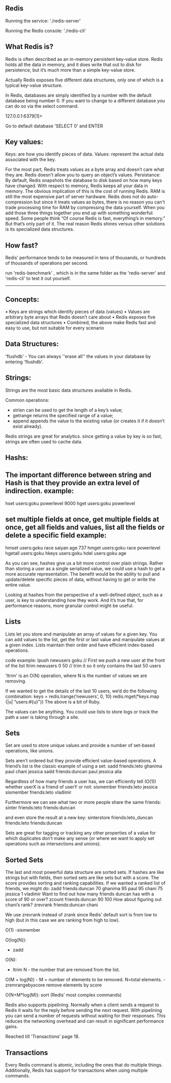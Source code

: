 Redis
------------------------------------------------------------------------------------------------------------------------

Running the service:  './redis-server'

Running the Redis console: './redis-cli'
    
What Redis is?
-------------------------------------------------------------------------------------------------------------------------
Redis is often described as an in-memory persistent key-value store. 
Redis holds all the data in memory, and it does write that out to disk for persistence, but it’s much more than a simple key-value store.


Actually Redis exposes five different data structures, only one of which is a typical key-value structure.

In Redis, databases are simply identified by a number with the default database being number 0. If you want to change to a different database you can do so via the select command.

127.0.0.1:6379[1]>
    
Go to default database 'SELECT 0' and ENTER
    
Key values:
-----------

Keys: are how you identify pieces of data.
Values: represent the actual data associated with the key.

For the most part, Redis treats values as a byte array and doesn’t care what they are.
Redis doesn’t allow you to query an object’s values.
Persistance: By default, Redis snapshots the database to disk based on how many keys have changed.
With respect to memory, Redis keeps all your data in memory. The obvious implication of this is the cost of running Redis. RAM is still the most expensive part of server hardware. Redis does not do auto-compression but since it treats values as bytes, there is no reason you can't trade processing time for RAM by compressing the data yourself. When you add those three things together you end up with something wonderful: speed. Some people think “Of course Redis is fast, everything’s in memory.” But that’s only part of it. The real reason Redis shines versus other solutions is its specialized data structures.

    
How fast? 
-----------------------
Redis’ performance tends to be measured in tens of thousands, or hundreds of thousands of operations per second.
    
run 'redis-benchmark' , which is in the same folder as the 'redis-server' and 'redis-cli' to test it out yourself.

--------------------------
    
Concepts:
------------------------------------------------------------
• Keys are strings which identify pieces of data (values)
• Values are arbitrary byte arrays that Redis doesn’t care about
• Redis exposes five specialized data structures
• Combined, the above make Redis fast and easy to use, but not suitable for every scenario

Data Structures:
-------------------------------------------------------------------------------------------

'flushdb' - You can always ''erase all'' the values in your database by entering 'flushdb'.
    
Strings:
--------------------------
Strings are the most basic data structures available in Redis.
    
Common operations:
- strlen <key> can be used to get the length of a key’s value; 
- getrange <key> <start> <end> returns the specified range of a value; 
- append <key> <value> appends the value to the existing value (or creates it if it doesn’t   exist already).
    
Redis strings are great for analytics.
since getting a value by key is so fast, strings are often used to cache
data.
    
Hashs:
--------------------------

The important difference between string and Hash is that they provide an extra level of indirection.
example:  
--------
hset users:goku powerlevel 9000
hget users:goku powerlevel
    
set multiple fields at once, get multiple fields at once, get all fields and values, list all the fields or delete a specific field
example:  
-------
hmset users:goku race saiyan age 737
hmget users:goku race powerlevel
hgetall users:goku
hkeys users:goku
hdel users:goku age
    
As you can see, hashes give us a bit more control over plain strings. Rather than storing a user as a single serialized value, we could use a hash to get a more accurate representation. The benefit would be the ability to pull and update/delete specific pieces of data, without having to get or write the entire value.

Looking at hashes from the perspective of a well-defined object, such as a user, is key to understanding how they work. And it’s true that, for performance reasons, more granular control might be useful.
    
Lists
--------------------------
Lists let you store and manipulate an array of values for a given key. You can add values to the list, get the first or last value and manipulate values at a given index. Lists maintain their order and have efficient index-based operations. 

    
code example:
lpush newusers goku   // First we push a new user at the front of the list
ltrim newusers 0 50   // trim it so it only contains the last 50 users
    
'ltrim' is an O(N) operation, where N is the number of values we are removing.

If we wanted to get the details of the last 10 users, we’d do the following combination:
keys = redis.lrange(’newusers’, 0, 10)
redis.mget(*keys.map {|u| ”users:#{u}”})
The above is a bit of Ruby.
    
The values can be anything. You could use lists to store logs or track the path a user is taking through a site.
    
Sets
--------------------------
Set are used to store unique values and provide a number of set-based operations, like unions.
    
Sets aren’t ordered but they provide efficient value-based operations. A friend’s list is the classic example of using a set:
    sadd friends:leto ghanima paul chani jessica
    sadd friends:duncan paul jessica alia

Regardless of how many friends a user has, we can efficiently tell (O(1)) whether userX is a friend of userY or not:
    sismember friends:leto jessica
    sismember friends:leto vladimir

Furthermore we can see what two or more people share the same friends:
    sinter friends:leto friends:duncan
    
and even store the result at a new key:
    sinterstore friends:leto_duncan friends:leto friends:duncan  

Sets are great for tagging or tracking any other properties of a value for which duplicates don’t make any sense (or where we want to apply set operations such as intersections and unions).
     
Sorted Sets
--------------------------
    
The last and most powerful data structure are sorted sets. 
If hashes are like strings but with fields, then sorted sets are like sets but with a score. The score provides sorting and ranking capabilities. If we wanted a ranked list of friends,
we might do:
    zadd friends:duncan 70 ghanima 95 paul 95 chani 75 jessica 1 vladimir
Want to find out how many friends duncan has with a score of 90 or over?
    zcount friends:duncan 90 100
How about figuring out chani’s rank?
    zrevrank friends:duncan chani    
 
        
We use zrevrank instead of zrank since Redis’ default sort is from low to high (but in this case we are ranking from high to low).
    
    

O(1)
-sismember

O(log(N)):       
- zadd 

O(N):
- ltrim   N - the number that are removed from the list.

O(M + log(N)) - M = number of elements to be removed.   N=total elements.
-zremrangebyscore remove elements by score

O(N+M*log(M)):
sort (Redis’ most complex commands)
    
 
    
Redis also supports pipelining. Normally when a client sends a request to Redis it waits for the reply before sending
the next request. With pipelining you can send a number of requests without waiting for their responses. This reduces
the networking overhead and can result in significant performance gains.
    
    
Reached till 'Transactions'  page 18.
    
Transactions
------------
Every Redis command is atomic, including the ones that do multiple things. 
Additionally, Redis has support for transactions when using multiple commands.
    

    
 
    
